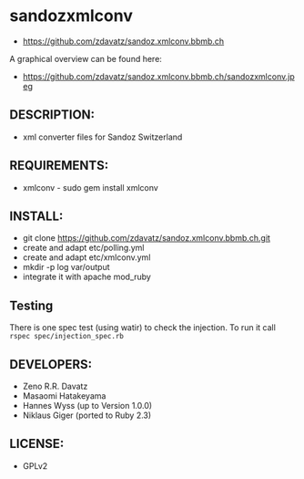 # sandozxmlconv

* https://github.com/zdavatz/sandoz.xmlconv.bbmb.ch

A graphical overview can be found here:

* https://github.com/zdavatz/sandoz.xmlconv.bbmb.ch/sandozxmlconv.jpeg

## DESCRIPTION:

* xml converter files for Sandoz Switzerland

## REQUIREMENTS:

* xmlconv - sudo gem install xmlconv

## INSTALL:

* git clone https://github.com/zdavatz/sandoz.xmlconv.bbmb.ch.git
* create and adapt etc/polling.yml
* create and adapt etc/xmlconv.yml
* mkdir -p log var/output
* integrate it with apache mod_ruby

## Testing

There is one spec test (using watir) to check the injection. To run it call `rspec spec/injection_spec.rb`

## DEVELOPERS:

* Zeno R.R. Davatz
* Masaomi Hatakeyama
* Hannes Wyss (up to Version 1.0.0)
* Niklaus Giger (ported to Ruby 2.3)

## LICENSE:

* GPLv2
